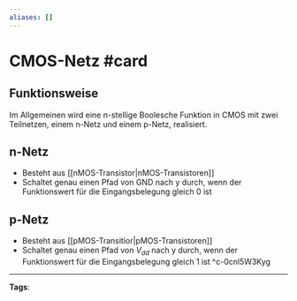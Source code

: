 ```yaml
---
aliases: []
---
```


# CMOS-Netz #card
## Funktionsweise
Im Allgemeinen wird eine n-stellige Boolesche Funktion in CMOS mit zwei Teilnetzen, einem n-Netz und einem p-Netz, realisiert. 
## n-Netz
- Besteht aus [[nMOS-Transistor|nMOS-Transistoren]] 
- Schaltet genau einen Pfad von GND nach y durch, wenn der Funktionswert für die Eingangsbelegung gleich 0 ist
## p-Netz
- Besteht aus [[pMOS-Transitior|pMOS-Transistoren]] 
- Schaltet genau einen Pfad von $V_{dd}$ nach y durch, wenn der Funktionswert für die Eingangsbelegung gleich 1 ist
^c-0cnl5W3Kyg
---
**Tags**: 